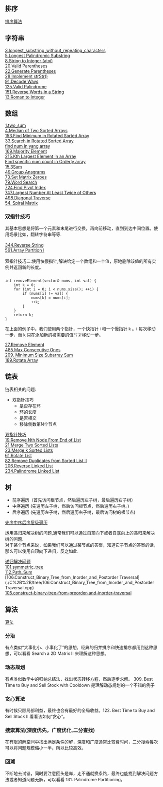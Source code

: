 
## 排序

[排序算法](./C%2B%2B/sort/main.cpp)

## 字符串

[3.longest_substring_without_repeating_characters](./C%2B%2B/string/3.longest_substring_without_repeating_characters.cpp)<br>
[5.Longest Palindromic Substring](./C%2B%2B/string/5.Longest_Palindromic_Substring.cpp)<br>
[8.String to Integer (atoi)](./C%2B%2B/string/8.String_to_Integer.cpp)<br>
[20.Valid Parentheses](./C%2B%2B/string/20.Valid_Parentheses.cpp)<br>
[22.Generate Parentheses](./C%2B%2B/string/22.Generate_parentheses.cpp)<br>
[28.Implement strStr()](./C%2B%2B/string/28.Implement_strStr.cpp)<br>
[91.Decode Ways](./C%2B%2B/string/91.Decode_Ways.cpp)<br>
[125.Valid Palindrome](./C%2B%2B/string/125.Valid_Palindrome.cpp)<br>
[151.Reverse Words in a String](./C%2B%2B/string/151.Reverse_Words_in_a_String.cpp)<br>
[13.Roman to Integer](./C%2B%2B/string/13.Roman_to_Integer.cpp)<br>
## 数组

[1.two_sum](./C%2B%2B/array/1.two_sum.cpp)<br>
[4.Median of Two Sorted Arrays](./C%2B%2B/array/4.Median_of_Two_Sorted_Arrays.cpp)<br>
[153.Find Minimum in Rotated Sorted Array](./C%2B%2B/array/153.Find_Minimum_in_Rotated_Sorted_Array.cpp)<br>
[33.Search in Rotated Sorted Array](./C%2B%2B/array/33.Search_in_Rotated_Sorted_Array.cpp)<br>
[find num in yang array](./C%2B%2B/array/find_num_in_yang_array.cpp)<br>
[169.Majority Element](./C%2B%2B/array/169.Majority_Element.cpp)<br>
[215.Kth Largest Element in an Array](./C%2B%2B/array/215.Kth_Largest_Element_in_an_Array.cpp)<br>
[Find specific num count in Orderly array](./C%2B%2B/array/Find_specific_num_count_in_Orderly_array.cpp)<br>
[15.3Sum](./C%2B%2B/array/15.3Sum.cpp)<br>
[49.Group Anagrams](./C%2B%2B/array/49.Group_Anagrams.cpp)<br>
[73.Set Matrix Zeroes](./C%2B%2B/array/73.Set_Matrix_Zeroes.cpp)<br>
[79.Word Search](./C%2B%2B/array/79.Word_Search.cpp)<br>
[724.Find Pivot Index](./C%2B%2B/array/724.Find_Pivot_Index.cpp)<br>
[747.Largest Number At Least Twice of Others](./C%2B%2B/array/747.Largest_Number_At_Least_Twice_of_Others.cpp)<br>
[498.Diagonal Traverse](./C%2B%2B/array/498.Diagonal_Traverse.cpp)<br>
[54. Spiral Matrix](./C%2B%2B/array/54.Spiral_Matrix.cpp)<br>

### 双指针技巧
其基本思想是将第一个元素和末尾进行交换，再向前移动，直到到达中间位置。使用场景比如，翻转字符串等等.<br><br>
[344.Reverse String](./C%2B%2B/array/344.Reverse_String.cpp)<br>
[561.Array Partition I](./C%2B%2B/array/561.Array_Partition_I.cpp)<br><br>
双指针技巧二:使用快慢指针,解决给定一个数组和一个值，原地删除该值的所有实例并返回新的长度。
<pre><code>
int removeElement(vector<int>& nums, int val) {
    int k = 0;
    for (int i = 0; i < nums.size(); ++i) {
        if (nums[i] != val) {
            nums[k] = nums[i];
            ++k;
        }
    }
    return k;
}
</code></pre>
在上面的例子中，我们使用两个指针，一个快指针 i 和一个慢指针 k 。i 每次移动一步，而 k 只在添加新的被需要的值时才移动一步。

[27.Remove Element](./C%2B%2B/array/27.Remove_Element.cpp)<br>
[485.Max Consecutive Ones](./C%2B%2B/array/485.Max_Consecutive_Ones.cpp)<br>
[209. Minimum Size Subarray Sum](./C%2B%2B/array/209.Minimum_Size_Subarray_Sum.cpp)<br>
[189.Rotate Array](./C%2B%2B/array/189.Rotate_Array.cpp)

## 链表
链表相关的问题:

* 双指针技巧
	* 是否存在环
	* 环的长度
	* 是否相交
	* 移除倒数第N个节点

[双指针技巧](./C%2B%2B/list/list_double_pointer.cpp)<br>
[19.Remove Nth Node From End of List](./C%2B%2B/list/19.Remove_Nth_Node_From_End_of_List.cpp)<br>
[21.Merge Two Sorted Lists](./C%2B%2B/list/21.Merge_Two_Sorted_Lists.cpp)<br>
[23.Merge k Sorted Lists](./C%2B%2B/list/23.Merge_k_Sorted_Lists.cpp)<br>
[61.Rotate List](./C%2B%2B/list/61.Rotate_List.cpp)<br>
[82.Remove Duplicates from Sorted List II](./C%2B%2B/list/82.Remove_Duplicates_from_Sorted_List_II.cpp)<br>
[206.Reverse Linked List](./C%2B%2B/list/206.Reverse_Linked_List.cpp)<br>
[234.Palindrome Linked List](./C%2B%2B/list/234.Palindrome_Linked_List.cpp)<br>
## 树
* 前序遍历（首先访问根节点，然后遍历左子树，最后遍历右子树）
* 中序遍历 (先遍历左子树，然后访问根节点，然后遍历右子树。)
* 后序遍历 (先遍历左子树，然后遍历右子树，最后访问树的根节点)


[先序中序后序层级遍历](./C%2B%2B/tree/orderTraversal.cpp)

运用递归来解决树的问题,通常我们可以通过自顶向下或者自底向上的递归来解决树的问题.<br>
对于某个节点来说，如果我们可以通过某节点的答案，知道它子节点的答案的话，那么可以使用自顶向下递归，反之如此.

[递归解决问题](./C%2B%2B/tree/maximum_depth_of_binary_tree.cpp)<br>
[101.symmetric_tree](./C%2B%2B/tree/101.symmetric_tree.cpp)<br>
[112.Path_Sum](./C%2B%2B/tree/112.Path_Sum.cpp)<br>
[106.Construct_Binary_Tree_from_Inorder_and_Postorder Traversal](./C%2B%2B/tree/106.Construct_Binary_Tree_from_Inorder_and_Postorder Traversal.cpp)<br>
[105.construct-binary-tree-from-preorder-and-inorder-traversal](./C%2B%2B/tree/105.construct-binary-tree-from-preorder-and-inorder-traversal.cpp)

## 算法

[算法](./C%2B%2B/algorithm)

### 分治

有点类似“大事化小、小事化了”的思想，经典的归并排序和快速排序都用到这种思想，可以看看 Search a 2D Matrix II 来理解这种思想。

### 动态规划

有点类似数学中的归纳总结法，找出状态转移方程，然后逐步求解。 309. Best Time to Buy and Sell Stock with Cooldown 是理解动态规划的一个不错的例子

### 贪心算法

有时候只顾局部利益，最终也会有最好的全局收益。122. Best Time to Buy and Sell Stock II 看看该如何“贪心”。

### 搜索算法(深度优先，广度优化,二分查找)

在有限的解空间中找出满足条件的解，深度和广度通常比较费时间，二分搜索每次可以将问题规模缩小一半，所以比较高效。

### 回溯

不断地去试错，同时要注意回头是岸，走不通就换条路，最终也能找到解决问题方法或者知道问题无解，可以看看 131. Palindrome Partitioning。
